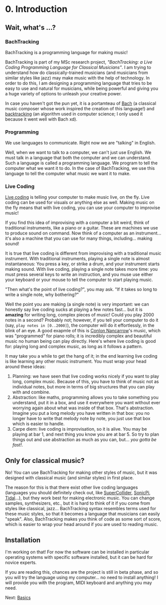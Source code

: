 # 0. Introduction

## Wait, what's ...?

### BachTracking

BachTracking is a programming language for making music!

BachTracking is part of my MSc research project, _"BachTracking: a Live Coding Programming Language for Classical Musicians"_. I am trying to understand how do classically-trained musicians (and musicians from similar styles like jazz) may make music with the help of technology. In order to do this, I am designing a programming language that tries to be easy to use and natural for musicians, while being powerful and giving you a huge variety of options to unleash your creative power.

In case you haven't got the pun yet, it is a portamteau of [Bach](https://en.wikipedia.org/wiki/Johann_Sebastian_Bach) (a classical music composer whose work inspired the creation of this language!) and [backtracking](https://en.wikipedia.org/wiki/Backtracking) (an algorithm used in computer science; I only used it because it went well with Bach xd).

### Programming

We use languages to communicate. Right now we are "talking" in English.

Well, when we want to talk to a computer, we can't just use English. We must talk in a language that both the computer and we can understand. Such a language is called a programming language. We program to tell the computer what we want it to do. In the case of BachTracking, we use this language to tell the computer what music we want it to make.

### Live Coding

[Live coding](https://en.wikipedia.org/wiki/Live_coding) is telling your computer to make music live, on the fly. Live coding can be used for visuals or anything else as well. Making music on the fly means that with live coding, you can use your computer to improvise music!

If you find this idea of improvising with a computer a bit weird, think of traditional instruments, like a piano or a guitar. These are machines we use to produce sound on command. Now think of a computer as an instrument... it's also a machine that you can use for many things, including... making sound!

It is true that live coding is different from improvising with a traditional music instrument. With traditional instruments, playing a single note is almost instantaneous: You press a key, or strike a drum, and your instrument starts making sound. With live coding, playing a single note takes more time: you must press several keys to write an instruction, and you muse use either your keyboard or your mouse to tell the computer to start playing music.

"Then what's the point of live coding?", you may ask. "If it takes so long to write a single note, why bothering?"

Well the point you are making (a single note) is very important: we can honestly say live coding sucks at playing a few notes fast... but it is **amazing** for writing long, complex pieces of music! Could you play 2000 notes in a second? Probably not; however, if you tell your computer to do it (say, `play notes in [0..2000]`), the computer will do it effortlessly, in the blink of an eye. A good exapmle of this is [Conlon Nancarrow](https://youtu.be/g0gNoELvpPo?t=264)'s music, which was "programmed" for piano rolls; it is incredibly complex and beautiful music no human being can play directly. Here's where live coding is good for: playing long and complex music, as long as it follows a pattern.

It may take you a while to get the hang of it; in the end learning live coding is like learning any other music instrument. You must wrap your head around these ideas:
1. Planning: we have seen that live coding works nicely if you want to play long, complex music. Because of this, you have to think of music not as individual notes, but more in terms of big structures that you can play with and combine.
2. Abstraction: like maths, programming allows you to take something you understand, put it in a box, and use it everywhere you want without ever worrying again about what was inside of that box. That's abstraction. Imagine you put a long melody you have written in that box: you no longer have to write that melody note by note, you just use that box which is easier to handle.
3. Carpe diem: live coding is improvisation, so it is alive. You may be playing at bar 1, and next thing you know you are at bar 5. So try to plan things out and use abstraction as much as you can, but... _you gotta be fast!_.

## Only for classical music?

No! You can use BachTracking for making other styles of music, but it was designed with classical music (and similar styles) in first place.

The reason for this is that there exist other live coding languages (languages you should definitely check out, like [SuperCollider](https://supercollider.github.io), [SonicPi](https://sonic-pi.net), [Tidal](https://tidalcycles.org/index.php/Welcome)...), but they work best for making electronic music. You can change samples, synthesizers, etc., but it is hard to think of it if you come from styles like classical, jazz... BachTracking syntax resembles terms used for these music styles, so that it becomes a language that musicians can easily "speak". Also, BachTracking makes you think of code as some sort of score, which is easier to wrap your head around if you are used to reading music.

## Installation

I'm working on that! For now the software can be installed in particular operating systems with specific software installed, but it can be hard for novice experts.

If you are reading this, chances are the project is still in beta phase, and so you will try the language using my computer... no need to install anything! I will provide you with the program, MIDI keyboard and anything you may need.


Next: [Basics](./01-basics.md)
